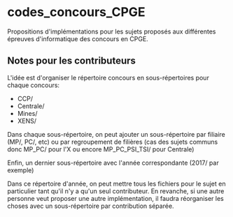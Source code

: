 # codes_concours_CPGE


Propositions d'implémentations pour les sujets proposés aux différentes 
épreuves d'informatique des concours en CPGE.

## Notes pour les contributeurs

L'idée est d'organiser le répertoire concours en sous-répertoires pour chaque concours:
* CCP/
* Centrale/
* Mines/
* XENS/

Dans chaque sous-répertoire, on peut ajouter un sous-répertoire par filiaire 
(MP/, PC/, etc) ou par regroupement de filières (cas des sujets communs donc 
MP_PC/ pour l'X ou encore MP_PC_PSI_TSI/ pour Centrale)

Enfin, un dernier sous-répertoire avec l'année correspondante (2017/ par exemple)

Dans ce répertoire d'année, on peut mettre tous les fichiers pour le sujet en 
particulier tant qu'il n'y a qu'un seul contributeur. En revanche, si une 
autre personne veut proposer une autre implémentation, il faudra réorganiser 
les choses avec un sous-répertoire par contribution séparée.
